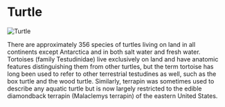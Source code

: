 # Turtle
![Turtle](https://www.google.com/url?sa=i&url=https%3A%2F%2Fwww.fisheries.noaa.gov%2Fspecies%2Fhawksbill-turtle&psig=AOvVaw27BiCbbH80dVBtqhpGEjh3&ust=1731752452424000&source=images&cd=vfe&opi=89978449&ved=0CBEQjRxqFwoTCMik-qKP3okDFQAAAAAdAAAAABAE)

There are approximately 356 species of turtles living on land in all 
continents except Antarctica and in both salt water and fresh water. 
Tortoises (family Testudinidae) live exclusively on land and have anatomic 
features distinguishing them from other turtles, but the term tortoise has 
long been used to refer to other terrestrial testudines as well, such as 
the box turtle and the wood turtle. Similarly, terrapin was sometimes used 
to describe any aquatic turtle but is now largely restricted to the edible 
diamondback terrapin (Malaclemys terrapin) of the eastern United States.
